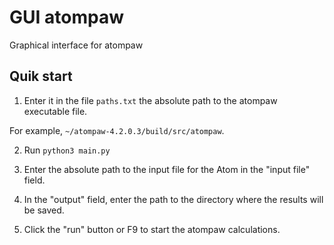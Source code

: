 # GUI atompaw

Graphical interface for atompaw

## Quik start

1) Enter it in the file `paths.txt` the absolute path to the atompaw executable file.

For example, `~/atompaw-4.2.0.3/build/src/atompaw`.

2) Run `python3 main.py`

3) Enter the absolute path to the input file for the Atom in the "input file" field. 

4) In the "output" field, enter the path to the directory where the results will be saved.

5) Click the "run" button or F9 to start the atompaw calculations.






